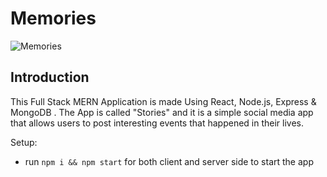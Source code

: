 # Memories

![Memories](https://i.ibb.co/Z8Y0CJv/Screenshot-2020-10-30-at-11-10-04.png)

## Introduction
This Full Stack MERN Application is made Using React, Node.js, Express & MongoDB . The App is called "Stories" and it is a simple social media app that allows users to post interesting events that happened in their lives.


Setup:
- run ```npm i && npm start``` for both client and server side to start the app
